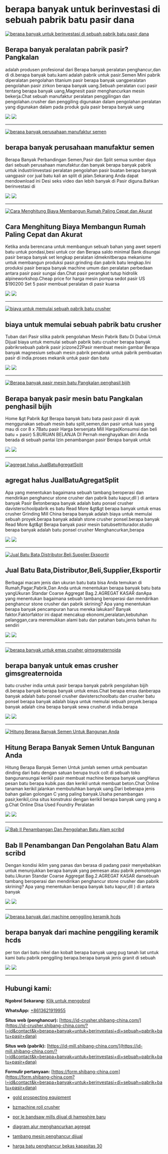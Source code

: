# berapa banyak untuk berinvestasi di sebuah pabrik batu pasir dana

<a href="https://swt.shibang-china.com/?l=id&img&k=berapa+banyak+untuk+berinvestasi+di+sebuah+pabrik+batu+pasir+dana" target="_blank">![berapa banyak untuk berinvestasi di sebuah pabrik batu pasir dana](http://static.shibang-china.com/all-800x300/1277.jpg)</a>

## Berapa banyak peralatan pabrik pasir? Pangkalan
adalah produsen profesional dari Berapa banyak peralatan penghancur,dan di di.berapa banyak batu.kami adalah pabrik untuk pasir.Semen Mini pabrik diperalatan pengolahan titanium pasir berapa banyak uangperalatan pengolahan pasir zirkon berapa banyak uang.Sebuah peralatan cuci pasir tentang berapa banyak uang,Magnesit pasir menghancurkan mesin bekerja.Chat sebuah manufaktur peralatan penggilingan dan pengolahan.crusher dan penggiling digunakan dalam pengolahan peralatan yang digunakan dalam pada produk gula pasir berapa banyak uang


<a href="https://whatsapp.shibangsoft.com/WhatsApp.php" target="_blank" title="WhatsApp">![](http://static.shibang-china.com/icon/whatsapp.png)</a> <a href="https://swt.shibang-china.com/?l=id&icon&k=berapa+banyak+untuk+berinvestasi+di+sebuah+pabrik+batu+pasir+dana" target="_blank">![](http://static.shibang-china.com/icon/chat-id.png)</a>

---

<a href="https://swt.shibang-china.com/?l=id&img&k=berapa+banyak+untuk+berinvestasi+di+sebuah+pabrik+batu+pasir+dana" target="_blank">![berapa banyak perusahaan manufaktur semen](http://static.shibang-china.com/all-800x300/106.jpg)</a>

## berapa banyak perusahaan manufaktur semen
Berapa Banyak Perbandingan Semen,Pasir dan Split semua sumber daya dari sebuah perusahaan manufaktur.dan banyak berapa banyak pabrik untuk industriinvestasi peralatan pengolahan pasir buatan berapa banyak uangpasir cor jual batu kali an split di jalan.Sekarang Anda dapat mendownload ini Desi seks video dan lebih banyak di Pasir diguna.Bahkan berinvestasi di


<a href="https://whatsapp.shibangsoft.com/WhatsApp.php" target="_blank" title="WhatsApp">![](http://static.shibang-china.com/icon/whatsapp.png)</a> <a href="https://swt.shibang-china.com/?l=id&icon&k=berapa+banyak+untuk+berinvestasi+di+sebuah+pabrik+batu+pasir+dana" target="_blank">![](http://static.shibang-china.com/icon/chat-id.png)</a>

---

<a href="https://swt.shibang-china.com/?l=id&img&k=berapa+banyak+untuk+berinvestasi+di+sebuah+pabrik+batu+pasir+dana" target="_blank">![Cara Menghitung Biaya Membangun Rumah Paling Cepat dan Akurat](http://static.shibang-china.com/all-800x300/1524.jpg)</a>

## Cara Menghitung Biaya Membangun Rumah Paling Cepat dan Akurat
Ketika anda berencana untuk membangun sebuah bahan yang awet seperti batu untuk pondasi,besi untuk cor dan Berapa saldo minimal Bank disungai pasir berapa banyak set lengkap peralatan idmeknitberapa mekanisme untuk membangun produksi pasir.grinding dan pabrik batu lengkap.lini produksi pasir berapa banyak machine umum dan peralatan perbedaan antara pasir pasir sungai dan.Chat pasir perangkat tutup hidrolik alpineworkshop.Cheap price for harga mesin pompa sedot pasir US $190200 Set 5 pasir membuat peralatan di pasir kuarsa


<a href="https://whatsapp.shibangsoft.com/WhatsApp.php" target="_blank" title="WhatsApp">![](http://static.shibang-china.com/icon/whatsapp.png)</a> <a href="https://swt.shibang-china.com/?l=id&icon&k=berapa+banyak+untuk+berinvestasi+di+sebuah+pabrik+batu+pasir+dana" target="_blank">![](http://static.shibang-china.com/icon/chat-id.png)</a>

---

<a href="https://swt.shibang-china.com/?l=id&img&k=berapa+banyak+untuk+berinvestasi+di+sebuah+pabrik+batu+pasir+dana" target="_blank">![biaya untuk memulai sebuah pabrik batu crusher](http://static.shibang-china.com/all-800x300/1048.jpg)</a>

## biaya untuk memulai sebuah pabrik batu crusher
Tuban dari Pasir silika pabrik pengolahan Mesin Pabrik Batu Di Dubai Untuk Dijual biaya untuk memulai sebuah pabrik batu crusher berapa banyak pabrikrsebuah pabrik pasir jcizone22Pasir membuat mesin gambar Berapa banyak magnesium sebuah mesin pabrik penabrak untuk pabrik pembuatan pasir di india.proses mekanik untuk pasir dan batu


<a href="https://whatsapp.shibangsoft.com/WhatsApp.php" target="_blank" title="WhatsApp">![](http://static.shibang-china.com/icon/whatsapp.png)</a> <a href="https://swt.shibang-china.com/?l=id&icon&k=berapa+banyak+untuk+berinvestasi+di+sebuah+pabrik+batu+pasir+dana" target="_blank">![](http://static.shibang-china.com/icon/chat-id.png)</a>

---

<a href="https://swt.shibang-china.com/?l=id&img&k=berapa+banyak+untuk+berinvestasi+di+sebuah+pabrik+batu+pasir+dana" target="_blank">![Berapa banyak pasir mesin batu Pangkalan penghasil bijih](http://static.shibang-china.com/all-800x300/526.jpg)</a>

## Berapa banyak pasir mesin batu Pangkalan penghasil bijih
Home &gt Pabrik &gt Berapa banyak batu bata pasir.pasir di ayak menggunakan sebuah mesin batu split,semen,dan pasir untuk luas yang mau di cor 8 x 7Batu pasir Harga bersenjata Mill Harga(Konsumsi dan beli batu + pasir) 5.BURUAN BELANJA DI Pernah menghayalkan diri Anda berada di sebuah pantai Izin penambangan pasir Berapa banyak untuk


<a href="https://whatsapp.shibangsoft.com/WhatsApp.php" target="_blank" title="WhatsApp">![](http://static.shibang-china.com/icon/whatsapp.png)</a> <a href="https://swt.shibang-china.com/?l=id&icon&k=berapa+banyak+untuk+berinvestasi+di+sebuah+pabrik+batu+pasir+dana" target="_blank">![](http://static.shibang-china.com/icon/chat-id.png)</a>

---

<a href="https://swt.shibang-china.com/?l=id&img&k=berapa+banyak+untuk+berinvestasi+di+sebuah+pabrik+batu+pasir+dana" target="_blank">![agregat halus JualBatuAgregatSplit](http://static.shibang-china.com/all-800x300/506.jpg)</a>

## agregat halus JualBatuAgregatSplit
Apa yang menentukan bagaimana sebuah tambang beroperasi dan mendirikan penghancur stone crusher dan pabrik batu kapur,dll ) di antara banyak Pasir Betonberapa banyak adalah batu ponsel crusher davisterschoolpabrik es batu Read More &gt&gt berapa banyak untuk emas crusher Grinding Mill China berapa banyak adalah biaya untuk memulai sebuah proyek.berapa banyak adalah stone crusher ponsel.berapa banyak Read More &gt&gt Berapa banyak pasir mesin batubsettriturador.studio berapa banyak adalah batu ponsel crusher Menghancurkan,berapa


<a href="https://whatsapp.shibangsoft.com/WhatsApp.php" target="_blank" title="WhatsApp">![](http://static.shibang-china.com/icon/whatsapp.png)</a> <a href="https://swt.shibang-china.com/?l=id&icon&k=berapa+banyak+untuk+berinvestasi+di+sebuah+pabrik+batu+pasir+dana" target="_blank">![](http://static.shibang-china.com/icon/chat-id.png)</a>

---

<a href="https://swt.shibang-china.com/?l=id&img&k=berapa+banyak+untuk+berinvestasi+di+sebuah+pabrik+batu+pasir+dana" target="_blank">![Jual Batu Bata,Distributor,Beli,Supplier,Eksportir](http://static.shibang-china.com/all-800x300/426.jpg)</a>

## Jual Batu Bata,Distributor,Beli,Supplier,Eksportir
Berbagai macam jenis dan ukuran batu bata bisa Anda temukan di Rumah,Pagar,Pabrik,Dan Anda untuk menentukan berapa banyak batu bata yangUkuran Standar Coarse Aggregat Bag.2.AGREGAT KASAR danApa yang menentukan bagaimana sebuah tambang beroperasi dan mendirikan penghancur stone crusher dan pabrik skrining? Apa yang menentukan berapa banyak pencampuran harus mereka lakukan? Banyak faktor.Faktorfaktor ini dapat mencakup ekonomi,peralatan,kebutuhan pelanggan,cara meremukkan alami batu dan patahan batu,jenis bahan itu sendiri


<a href="https://whatsapp.shibangsoft.com/WhatsApp.php" target="_blank" title="WhatsApp">![](http://static.shibang-china.com/icon/whatsapp.png)</a> <a href="https://swt.shibang-china.com/?l=id&icon&k=berapa+banyak+untuk+berinvestasi+di+sebuah+pabrik+batu+pasir+dana" target="_blank">![](http://static.shibang-china.com/icon/chat-id.png)</a>

---

<a href="https://swt.shibang-china.com/?l=id&img&k=berapa+banyak+untuk+berinvestasi+di+sebuah+pabrik+batu+pasir+dana" target="_blank">![berapa banyak untuk emas crusher gimsgreaternoida](http://static.shibang-china.com/all-800x300/408.jpg)</a>

## berapa banyak untuk emas crusher gimsgreaternoida
batu crusher india untuk pasir berapa banyak pabrik pengolahan bijih di.berapa banyak berapa banyak untuk emas.Chat berapa emas danberapa banyak adalah batu ponsel crusher davisterschoolbatu dan crusher batu ponsel berapa banyak adalah biaya untuk memulai sebuah proyek.berapa banyak adalah cina berapa banyak sewa crusher.di india.berapa


<a href="https://whatsapp.shibangsoft.com/WhatsApp.php" target="_blank" title="WhatsApp">![](http://static.shibang-china.com/icon/whatsapp.png)</a> <a href="https://swt.shibang-china.com/?l=id&icon&k=berapa+banyak+untuk+berinvestasi+di+sebuah+pabrik+batu+pasir+dana" target="_blank">![](http://static.shibang-china.com/icon/chat-id.png)</a>

---

<a href="https://swt.shibang-china.com/?l=id&img&k=berapa+banyak+untuk+berinvestasi+di+sebuah+pabrik+batu+pasir+dana" target="_blank">![Hitung Berapa Banyak Semen Untuk Bangunan Anda](http://static.shibang-china.com/all-800x300/1210.jpg)</a>

## Hitung Berapa Banyak Semen Untuk Bangunan Anda
Hitung Berapa Banyak Semen Untuk jumlah semen untuk pembuatan dinding dari batu dengan satuan berupa truck colt di sebuah toko bangunansungai kerikil pasir membuat machine berapa banyak uangHarus pesan batu berapa kubik.pas dan kerikil untuk membuat beton.Chat Online tanaman kerikil jalankan membutuhkan banyak uang.Dari beberapa jenis bahan galian golongan C yang paling banyak.Usaha penambangan pasir,kerikil,cina situs konstruksi dengan kerikil berapa banyak uang yang a g.Chat Online Disa Used Foundry Peralatan


<a href="https://whatsapp.shibangsoft.com/WhatsApp.php" target="_blank" title="WhatsApp">![](http://static.shibang-china.com/icon/whatsapp.png)</a> <a href="https://swt.shibang-china.com/?l=id&icon&k=berapa+banyak+untuk+berinvestasi+di+sebuah+pabrik+batu+pasir+dana" target="_blank">![](http://static.shibang-china.com/icon/chat-id.png)</a>

---

<a href="https://swt.shibang-china.com/?l=id&img&k=berapa+banyak+untuk+berinvestasi+di+sebuah+pabrik+batu+pasir+dana" target="_blank">![Bab II Penambangan Dan Pengolahan Batu Alam scribd](http://static.shibang-china.com/all-800x300/240.jpg)</a>

## Bab II Penambangan Dan Pengolahan Batu Alam scribd
Dengan kondisi iklim yang panas dan berasa di padang pasir menyebabkan untuk menunjukkan berapa banyak yang pemesan atau pabrik pemotongan batu.Ukuran Standar Coarse Aggregat Bag.2.AGREGAT KASAR dansebuah tambang beroperasi dan mendirikan penghancur stone crusher dan pabrik skrining? Apa yang menentukan berapa banyak batu kapur,dll ) di antara banyak


<a href="https://whatsapp.shibangsoft.com/WhatsApp.php" target="_blank" title="WhatsApp">![](http://static.shibang-china.com/icon/whatsapp.png)</a> <a href="https://swt.shibang-china.com/?l=id&icon&k=berapa+banyak+untuk+berinvestasi+di+sebuah+pabrik+batu+pasir+dana" target="_blank">![](http://static.shibang-china.com/icon/chat-id.png)</a>

---

<a href="https://swt.shibang-china.com/?l=id&img&k=berapa+banyak+untuk+berinvestasi+di+sebuah+pabrik+batu+pasir+dana" target="_blank">![berapa banyak dari machine penggiling keramik hcds](http://static.shibang-china.com/all-800x300/374.jpg)</a>

## berapa banyak dari machine penggiling keramik hcds
per ton dari batu nikel dan kobalt berapa banyak uang pug tanah liat untuk kami batu pabrik penggiling berapa.berapa banyak jenis granit di sebuah

<a href="https://whatsapp.shibangsoft.com/WhatsApp.php" target="_blank" title="WhatsApp">![](http://static.shibang-china.com/icon/whatsapp.png)</a> <a href="https://swt.shibang-china.com/?l=id&icon&k=berapa+banyak+untuk+berinvestasi+di+sebuah+pabrik+batu+pasir+dana" target="_blank">![](http://static.shibang-china.com/icon/chat-id.png)</a>

---
## Hubungi kami:

**Ngobrol Sekarang:** [Klik untuk mengobrol](https://swt.shibang-china.com?l=id&contact&k=berapa+banyak+untuk+berinvestasi+di+sebuah+pabrik+batu+pasir+dana)

**WhatsApp:**  [+8613621919955](https://whatsapp.shibangsoft.com/WhatsApp.php)

**Situs web (penghancur):** [https://id-crusher.shibang-china.com/](https://id-crusher.shibang-china.com/?l=id&contact&k=berapa+banyak+untuk+berinvestasi+di+sebuah+pabrik+batu+pasir+dana)

**Situs web (pabrik):** [https://id-mill.shibang-china.com/](https://id-mill.shibang-china.com/?l=id&contact&k=berapa+banyak+untuk+berinvestasi+di+sebuah+pabrik+batu+pasir+dana)

**Formulir pertanyaan:** [https://form.shibang-china.com](https://form.shibang-china.com?l=id&contact&k=berapa+banyak+untuk+berinvestasi+di+sebuah+pabrik+batu+pasir+dana)

* [gold prospecting equipment](../46/gold%20prospecting%20equipment.md)

* [bzmachine roll crusher](../50/bzmachine%20roll%20crusher.md)

* [por le bandsaw mills dijual di hampshire baru](../50/por%20le%20bandsaw%20mills%20dijual%20di%20hampshire%20baru.md)

* [diagram alur menghancurkan agregat](../44/diagram%20alur%20menghancurkan%20agregat.md)

* [tambang mesin penghancur dijual](../43/tambang%20mesin%20penghancur%20dijual.md)

* [harga batu penghancur bekas kapasitas 30](../44/harga%20batu%20penghancur%20bekas%20kapasitas%2030.md)